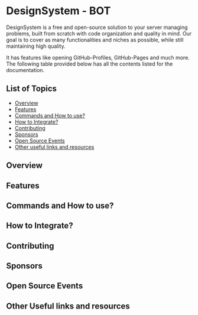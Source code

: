 # DesignSystem - BOT

DesignSystem is a free and open-source solution to your server managing problems, built from scratch with code organization and quality in mind. Our goal is to cover as many functionalities and niches as possible, while still maintaining high quality.

It has features like opening GitHub-Profiles, GitHub-Pages and much more. The following table provided below has all the contents listed for the documentation.

## List of Topics

- [Overview]()
- [Features]()
- [Commands and How to use?]()
- [How to Integrate?]()
- [Contributing]()
- [Sponsors]()
- [Open Source Events]()
- [Other useful links and resources]()

## Overview

## Features

## Commands and How to use?

## How to Integrate?

## Contributing

## Sponsors

## Open Source Events

## Other Useful links and resources
